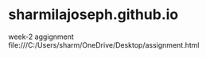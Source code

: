 # sharmilajoseph.github.io
week-2 aggignment
file:///C:/Users/sharm/OneDrive/Desktop/assignment.html
